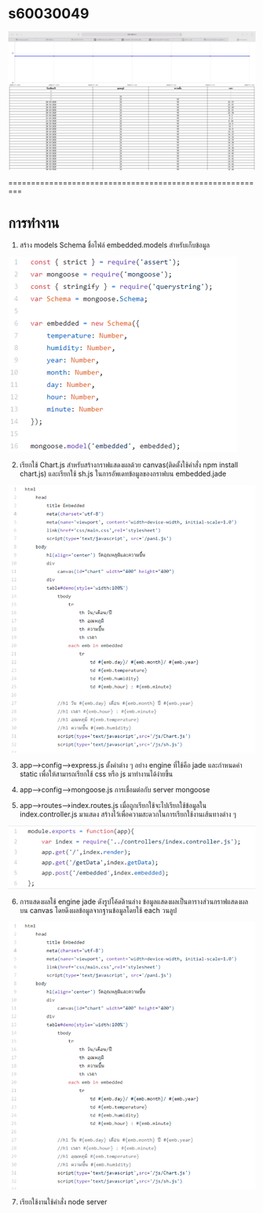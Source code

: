 # s60030049

![กราฟ.jpg](กราฟ.jpg)

=========================================================
# การทำงาน
1. สร้าง models Schema ชื่อไฟล์ embedded.models สำหรับเก็บข้อมูล

![model.png](model.PNG)

2. เรียกใช้ Chart.js สำหรับสร้างกราฟแสดงผลด้วย canvas(ติดตั้งใช้คำสั่ง npm install chart.js)
และเรียกใช้ sh.js ในการอัพเดทข้อมูลของกราฟบน embedded.jade

![่jade.png](jade.PNG)

3. app-->config-->express.js ตั้งค่าต่าง ๆ อย่าง engine ที่ใช้คือ jade และกำหนดค่า static เพื่อให้สามารถเรียกใช้ css หรือ js มาทำงานได้ง่ายขึ้น

4. app-->config-->mongoose.js การเชื่อมต่อกับ server mongoose 

5. app-->routes-->index.routes.js เมื่อถูกเรียกใช้จะไปเรียกใช้ข้อมูลใน index.controller.js มาแสดง
สร้างไว้เพื่อความสะดวกในการเรียกใช้งานเส้นทางต่าง ๆ 

![่route.png](route.PNG)

6. การแสดงผลใช้ engine jade ดังรูปโค้ดด้านล่าง 
ข้อมูลแสดงผลเป็นตารางส่วนกราฟแสดงผลบน canvas โดยดึงผลข้อมูลจากฐานข้อมูลโดยใช้ each วนลูป

![jade.png](jade.PNG)

7. เรียกใช้งานใช้คำสั่ง node server
